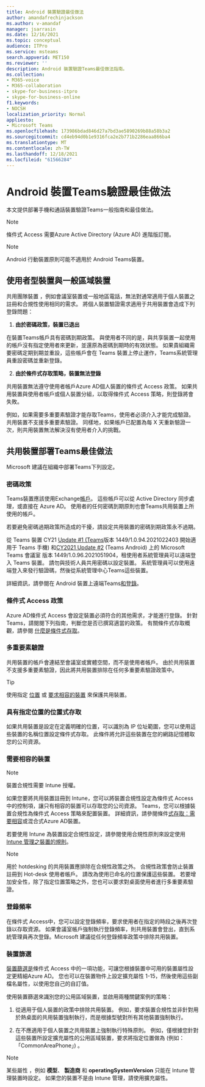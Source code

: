 ```yaml
---
title: Android 裝置驗證最佳做法
author: amandafrechinjackson
ms.author: v-amandaf
manager: jsarrasin
ms.date: 12/16/2021
ms.topic: conceptual
audience: ITPro
ms.service: msteams
search.appverid: MET150
ms.reviewer: ''
description: Android 裝置驗證Teams最佳做法指南。
ms.collection:
- M365-voice
- M365-collaboration
- skype-for-business-itpro
- skype-for-business-online
f1.keywords:
- NOCSH
localization_priority: Normal
appliesto:
- Microsoft Teams
ms.openlocfilehash: 173986bdad846d27a7bd3ae5890269b88a58b3a2
ms.sourcegitcommit: cd4eb94d0b1e9316fca2e2b771b2286eaa866ba4
ms.translationtype: MT
ms.contentlocale: zh-TW
ms.lasthandoff: 12/18/2021
ms.locfileid: "61566284"
---
```

# <a name="authentication-best-practices-for-teams-android-devices"></a>Android 裝置Teams驗證最佳做法

本文提供部署手機和通話裝置驗證Teams一般指南和最佳做法。

>[!NOTE]
>條件式 Access 需要Azure Active Directory (Azure AD) 進階版訂閱。

>[!NOTE]
>Android 行動裝置原則可能不適用於 Android Teams裝置。 


## <a name="user-based-devices-vs-common-area-devices"></a>使用者型裝置與一般區域裝置

共用團隊裝置 ，例如會議室裝置或一般地區電話，無法對通常適用于個人裝置之註冊和合規性使用相同的需求。 將個人裝置驗證需求適用于共用裝置會造成下列登錄問題： 

1.  **由於密碼政策，裝置已退出**

在裝置Teams帳戶具有密碼到期政策。 與使用者不同的是，與共享裝置一起使用的帳戶沒有指定使用者來更新，並還原為密碼到期時的有效狀態。 如果貴組織需要密碼定期到期並重設，這些帳戶會在 Teams 裝置上停止運作，Teams系統管理員重設密碼並重新登錄。

2.  **由於條件式存取策略，裝置無法登錄**

共用裝置無法遵守使用者帳戶Azure AD個人裝置的條件式 Access 政策。 如果共用裝置與使用者帳戶或個人裝置分組，以取得條件式 Access 策略，則登錄將會失敗。

例如，如果需要多重要素驗證才能存取Teams，使用者必須介入才能完成驗證。 共用裝置不支援多重要素驗證。 同樣地，如果帳戶已配置為每 X 天重新驗證一次，則共用裝置無法解決沒有使用者介入的挑戰。

## <a name="best-practices-for-teams-shared-device-deployments"></a>共用裝置部署Teams最佳做法

Microsoft 建議在組織中部署Teams下列設定。

### <a name="password-policy"></a>**密碼政策**

Teams裝置應該使用Exchange[帳戶](/exchange/recipients-in-exchange-online/manage-resource-mailboxes)。 這些帳戶可以從 Active Directory 同步處理，或直接在 Azure AD。 使用者的任何密碼到期原則也會Teams共用裝置上所使用的帳戶。

若要避免密碼過期政策所造成的干擾，請設定共用裝置的密碼到期政策永不過期。

從 Teams 裝置 CY21 [Update #1 (Teams](https://support.microsoft.com/office/what-s-new-in-microsoft-teams-devices-eabf4d81-acdd-4b23-afa1-9ee47bb7c5e2#ID0EBD=Desk_phones)版本 1449/1.0.94.2021022403 開始適用于 Teams 手機) 和[CY2021 Update #2](https://support.microsoft.com/office/what-s-new-in-microsoft-teams-devices-eabf4d81-acdd-4b23-afa1-9ee47bb7c5e2#ID0EBD=Teams_Rooms_on_Android) (Teams Android) 上的 Microsoft Teams 會議室 版本 1449/1.0.96.2021051904，租使用者系統管理員可以遠端登入 Teams 裝置。 請勿與技術人員共用密碼以設定裝置。 系統管理員可以使用遠端登入來發行驗證碼，然後從系統管理中心Teams這些裝置。

詳細資訊，請參閱在 Android 裝置上遠端Teams[和登錄](/MicrosoftTeams/devices/remote-provision-remote-login)。 

### <a name="conditional-access-policies"></a>**條件式 Access 政策**

Azure AD條件式 Access 會設定裝置必須符合的其他需求，才能進行登錄。 針對Teams，請閱閱下列指南，判斷您是否已撰寫適當的政策。 有關條件式存取概觀，請參閱 [什麼是條件式存取](/azure/active-directory/conditional-access/overview)。

### <a name="multi-factor-authentication"></a>多重要素驗證

共用裝置的帳戶會連結至會議室或實體空間，而不是使用者帳戶。 由於共用裝置不支援多重要素驗證，因此將共用裝置排除在任何多重要素驗證政策中。

>[!TIP]
>使用指定 [位置](/azure/active-directory/conditional-access/location-condition) 或 [要求相容的裝置](/azure/active-directory/conditional-access/howto-conditional-access-policy-compliant-device) 來保護共用裝置。

### <a name="location-based-access-with-named-locations"></a>具有指定位置的位置式存取

如果共用裝置是設定在定義明確的位置，可以識別為 IP 位址範圍，您可以使用這些裝置的名稱位置設定條件式存取。 [](/azure/active-directory/conditional-access/location-condition) 此條件將允許這些裝置在您的網路記憶體取您的公司資源。

### <a name="require-compliant-device"></a>需要相容的裝置

>[!NOTE]
>裝置合規性需要 Intune 授權。

如果您要將共用裝置註冊到 Intune，您可以將裝置合規性設定為條件式 Access 中的控制項，讓只有相容的裝置可以存取您的公司資源。 Teams，您可以根據裝置合規性為條件式 Access 策略來配置裝置。 詳細資訊，請參閱條件[式存取：需要相容](/azure/active-directory/conditional-access/howto-conditional-access-policy-compliant-device)或混合式Azure AD裝置。

若要使用 Intune 為裝置設定合規性設定，請參閱使用合規性原則來設定使用 [Intune 管理之裝置的規則](/intune/protect/device-compliance-get-started)。

>[!NOTE]
> 用於 hotdesking 的共用裝置應排除在合規性政策之外。 合規性政策會防止裝置註冊到 Hot-desk 使用者帳戶。 請改為使用已命名的位置保護這些裝置。
> 若要增加安全性，除了指定位置[](/azure/active-directory/authentication/tutorial-enable-azure-mfa)策略之外，您也可以要求對桌面使用者進行多重要素驗證。

### <a name="sign-in-frequency"></a>登錄頻率

在條件式 Access[](/azure/active-directory/conditional-access/howto-conditional-access-session-lifetime#user-sign-in-frequency)中，您可以設定登錄頻率，要求使用者在指定的時段之後再次登錄以存取資源。 如果會議室帳戶強制執行登錄頻率，則共用裝置會登出，直到系統管理員再次登錄。Microsoft 建議從任何登錄頻率政策中排除共用裝置。

### <a name="filters-for-devices"></a>裝置篩選

[裝置篩選是](/azure/active-directory/conditional-access/concept-condition-filters-for-devices)條件式 Access 中的一項功能，可讓您根據裝置中可用的裝置屬性設定更精細Azure AD。 您也可以在裝置物件上設定擴充屬性 1-15，然後使用這些副檔名屬性，以使用您自己的自訂值。

使用裝置篩選來識別您的公用區域裝置，並啟用兩種關鍵案例的策略：

1.  從適用于個人裝置的政策中排除共用裝置。 例如，要求裝置合規性並非針對用於熱桌面的共用裝置強制執行，而是根據型號對所有其他裝置強制執行。

2.  在不應適用于個人裝置之共用裝置上強制執行特殊原則。 例如，僅根據您針對這些裝置所設定擴充屬性的公用區域裝置，要求將指定位置做為 (例如：「CommonAreaPhone」) 。

>[!NOTE] 
> 某些屬性 ，例如 **模型**、 **製造商** 和 **operatingSystemVersion** 只能在 Intune 管理裝置時設定。 如果您的裝置不是由 Intune 管理，請使用擴充屬性。